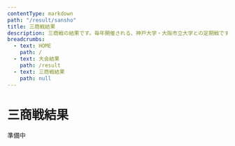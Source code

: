 ```yaml
---
contentType: markdown
path: "/result/sansho"
title: 三商戦結果
description: 三商戦の結果です。毎年開催される、神戸大学・大阪市立大学との定期戦です。
breadcrumbs:
  - text: HOME
    path: /
  - text: 大会結果
    path: /result
  - text: 三商戦結果
    path: null
---
```


# 三商戦結果

準備中
